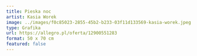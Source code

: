 ```yaml
---
title: Pieska noc
artist: Kasia Worek
image: ../images/f0c85023-2855-45b2-b233-03f11d133569-kasia-worek.jpeg
type: Grafika
url: https://allegro.pl/oferta/12900551283
format: 50 x 70 cm
featured: false
---
```

